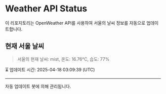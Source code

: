 
# Weather API Status

이 리포지토리는 OpenWeather API를 사용하여 서울의 날씨 정보를 자동으로 업데이트합니다.

## 현재 서울 날씨
> 서울의 현재 날씨: mist, 온도: 16.76°C, 습도: 77%

⏳ 업데이트 시간: 2025-04-18 03:09:39 (UTC)

---
자동 업데이트 봇에 의해 관리됩니다.
